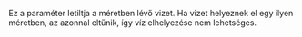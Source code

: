 Ez a paraméter letiltja a méretben lévő vizet. Ha vizet helyeznek el egy ilyen méretben, az azonnal eltűnik, így víz elhelyezése nem lehetséges.